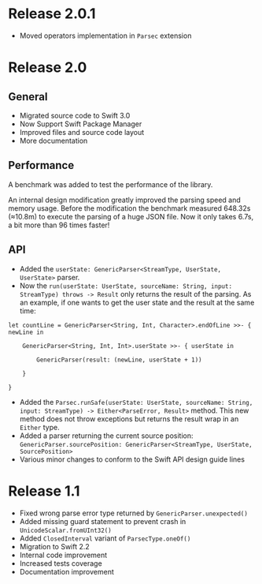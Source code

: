 # Release 2.0.1

- Moved operators implementation in `Parsec` extension

# Release 2.0

## General

- Migrated source code to Swift 3.0
- Now Support Swift Package Manager
- Improved files and source code layout
- More documentation

## Performance

A benchmark was added to test the performance of the library.

An internal design modification greatly improved the parsing speed and memory
usage. Before the modification the benchmark measured 648.32s (≈10.8m) to
execute the parsing of a huge JSON file. Now it only takes 6.7s, a bit more than
96 times faster!

## API

- Added the `userState: GenericParser<StreamType, UserState, UserState>`
parser.
- Now the `run(userState: UserState, sourceName: String, input: StreamType)
throws -> Result` only returns the result of the parsing. As an example, if one
wants to get the user state and the result at the same time:
```
let countLine = GenericParser<String, Int, Character>.endOfLine >>- { newLine in

    GenericParser<String, Int, Int>.userState >>- { userState in

        GenericParser(result: (newLine, userState + 1))

    }

}

```
- Added the `Parsec.runSafe(userState: UserState, sourceName: String,
input: StreamType) -> Either<ParseError, Result>` method. This new method does
not throw exceptions but returns the result wrap in an `Either` type.
- Added a parser returning the current source position:
`GenericParser.sourcePosition: GenericParser<StreamType, UserState, SourcePosition>`
- Various minor changes to conform to the Swift API design guide lines

# Release 1.1

- Fixed wrong parse error type returned by `GenericParser.unexpected()`
- Added missing guard statement to prevent crash in `UnicodeScalar.fromUInt32()`
- Added `ClosedInterval` variant of `ParsecType.oneOf()`
- Migration to Swift 2.2
- Internal code improvement
- Increased tests coverage
- Documentation improvement
